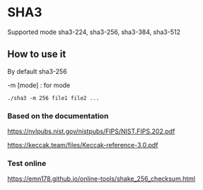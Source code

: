 # SHA3
Supported mode sha3-224, sha3-256, sha3-384, sha3-512

## How to use it

By default sha3-256

-m [mode] : for mode 

````shell
./sha3 -m 256 file1 file2 ...
````

### Based on the documentation
https://nvlpubs.nist.gov/nistpubs/FIPS/NIST.FIPS.202.pdf

https://keccak.team/files/Keccak-reference-3.0.pdf

### Test online
https://emn178.github.io/online-tools/shake_256_checksum.html